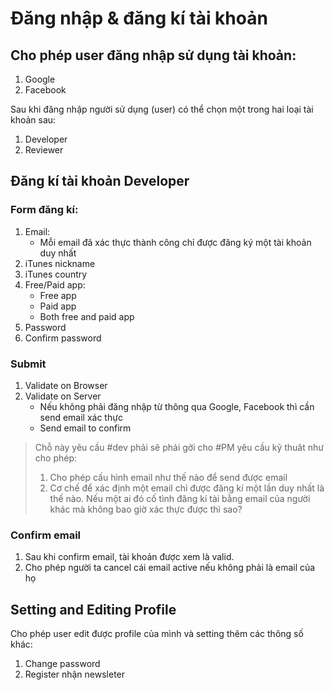 # Đăng nhập & đăng kí tài khoản

## Cho phép user đăng nhập sử dụng tài khoản:

1. Google
2. Facebook

Sau khi đăng nhập người sử dụng (user) có thể chọn một trong hai loại tài khoản sau:

1. Developer
2. Reviewer

## Đăng kí tài khoản Developer

### Form đăng kí:

1. Email:
    - Mỗi email đã xác thực thành công chỉ được đăng ký một tài khoản duy nhất
2. iTunes nickname
3. iTunes country
4. Free/Paid app:
    - Free app
    - Paid app
    - Both free and paid app
5. Password
6. Confirm password

### Submit

1. Validate on Browser
2. Validate on Server
    - Nếu không phải đăng nhập từ thông qua Google, Facebook thì cần send email xác thực
    - Send email to confirm

> Chỗ này yêu cầu #dev phải sẽ phải gởi cho #PM yêu cầu kỹ thuât như cho phép:    
> 1. Cho phép cấu hình email như thế nào để send được email     
> 2. Cơ chế để xác định một email chỉ được đăng kí một lần duy nhất là thế nào. Nếu một ai đó cố tình đăng kí tài bằng email của người khác mà không bao giờ xác thực được thì sao?

### Confirm email
1. Sau khi confirm email, tài khoản được xem là valid.
2. Cho phép người ta cancel cái email active nếu không phải là email của họ

## Setting and Editing Profile

Cho phép user edit được profile của mình và setting thêm các thông số khác:

1. Change password
2. Register nhận newsleter
